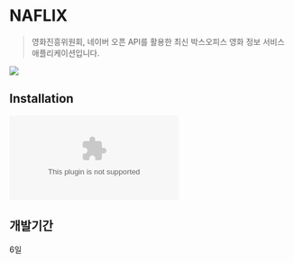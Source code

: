 # NAFLIX
> 영화진흥위원회, 네이버 오픈 API를 활용한 최신 박스오피스 영화 정보 서비스 애플리케이션입니다.

![](intro.gif)

## Installation

![](Naflix.apk)

## 개발기간
6일
